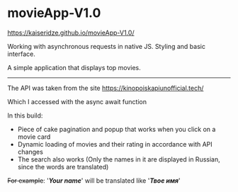 # movieApp-V1.0

https://kaiseridze.github.io/movieApp-V1.0/

Working with asynchronous requests in native JS.  Styling and basic interface.

A simple application that displays top movies.
___

The API was taken from the site https://kinopoiskapiunofficial.tech/

Which I accessed with the async await function

In this build:

+ Piece of cake pagination and popup that works when you click on a movie card
+ Dynamic loading of movies and their rating in accordance with API changes
+ The search also works (Only the names in it are displayed in Russian, since the words are translated)

~~For example~~: '***Your name***' will be translated like '***Твое имя***'
